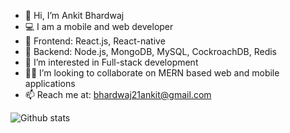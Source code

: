 - 👋 Hi, I’m Ankit Bhardwaj
- 💻 I am a mobile and web developer
- 📲 Frontend: React.js, React-native
- 📱 Backend: Node.js, MongoDB, MySQL, CockroachDB, Redis 
- 👀 I’m interested in Full-stack development
- 🤝🏻 I’m looking to collaborate on MERN based web and mobile applications
- 📫 Reach me at: bhardwaj21ankit@gmail.com

![Github stats](https://github-readme-stats.vercel.app/api?username=blacktornado2)
